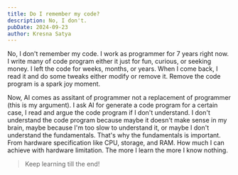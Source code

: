 ```yaml
---
title: Do I remember my code?
description: No, I don't.
pubDate: 2024-09-23
author: Kresna Satya
---
```


No, I don't remember my code. I work as programmer for 7 years right now. I write many of code program either it just for fun, curious, or seeking money. I left the code for weeks, months, or years. When I come back, I read it and do some tweaks either modify or remove it. Remove the code program is a spark joy moment.

Now, AI comes as assitant of programmer not a replacement of programmer (this is my argument). I ask AI for generate a code program for a certain case, I read and argue the code program if I don't understand. I don't understand the code program because maybe it doesn't make sense in my brain, maybe because I'm too slow to understand it, or maybe I don't understand the fundamentals. That's why the fundamentals is important. From hardware specification like CPU, storage, and RAM. How much I can achieve with hardware limitation. The more I learn the more I know nothing.

> Keep learning till the end!